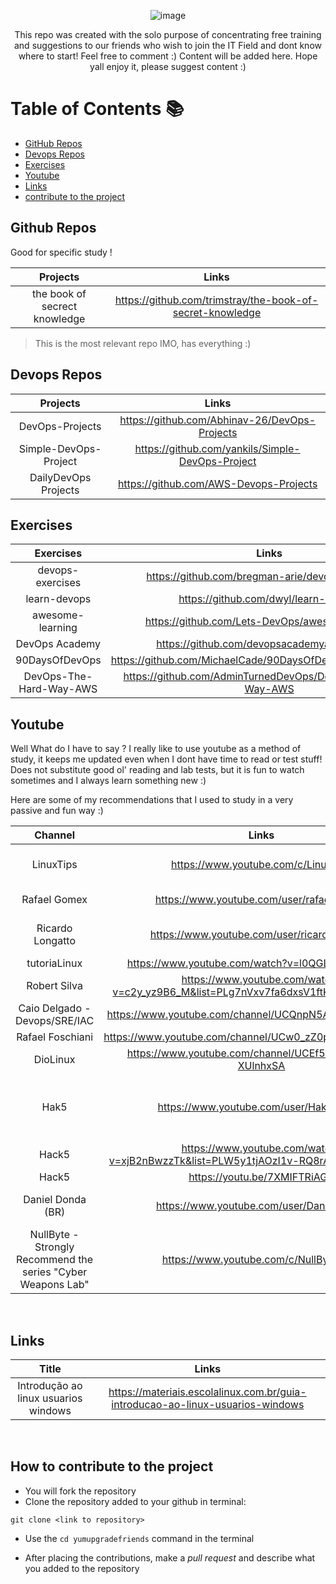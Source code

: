 <div align="center">

![image](https://user-images.githubusercontent.com/75628046/197298620-f082385b-068e-4d14-aa7f-ff3d2e81c082.png)

<p>
    This repo was created with the solo purpose of concentrating free training and suggestions to our friends who wish to join the IT Field and dont know where to start! Feel free to comment :)
    Content will be added here. Hope yall enjoy it, please suggest content :)
</p>

</div>

# Table of Contents 📚
  - [GitHub Repos](#github-repos)
  - [Devops Repos](#devops-repos)
  - [Exercises](#exercises)
  - [Youtube](#youtube)
  - [Links](#links)
  - [contribute to the project](#how-to-contribute-to-the-project)
    
    
 
## Github Repos 

Good for specific study !

|      **Projects**     |                     **Links**                    |
|:---------------------:|:------------------------------------------------:|
| the book of secrect knowledge       | https://github.com/trimstray/the-book-of-secret-knowledge    |

> This is the most relevant repo IMO, has everything :)


<h2>Devops Repos</h2>

|      **Projects**     |                     **Links**                    |
|:---------------------:|:------------------------------------------------:|
| DevOps-Projects       | https://github.com/Abhinav-26/DevOps-Projects    |
| Simple-DevOps-Project | https://github.com/yankils/Simple-DevOps-Project |
|  DailyDevOps Projects |      https://github.com/AWS-Devops-Projects      |

<h2>Exercises</h2>

|      **Exercises**      |                           **Links**                          |
|:-----------------------:|:------------------------------------------------------------:|
| devops-exercises        | https://github.com/bregman-arie/devops-exercises             |
| learn-devops            | https://github.com/dwyl/learn-devops                         |
| awesome-learning        | https://github.com/Lets-DevOps/awesome-learning              |
| DevOps Academy          | https://github.com/devopsacademyau/academy                   |
| 90DaysOfDevOps          | https://github.com/MichaelCade/90DaysOfDevOps/tree/main/Days |
| DevOps-The-Hard-Way-AWS | https://github.com/AdminTurnedDevOps/DevOps-The-Hard-Way-AWS |


<h2>Youtube</h2>

<p>
Well What do I have to say ? I really like to use youtube as a method of study, it keeps me updated even when I dont have time to read or test stuff! Does not substitute good ol' reading and lab tests, but it is fun to watch sometimes and I always learn something new :) 

Here are some of my recommendations that I used to study in a very passive and fun way :)
</p>


|                          **Channel**                         |                                      **Links**                                      |                    **Tags**                    |
|:------------------------------------------------------------:|:-----------------------------------------------------------------------------------:|:----------------------------------------------:|
| LinuxTips                                                    | https://www.youtube.com/c/LinuxTips                                                 | #linux #Devops #SRE #IAC                       |
| Rafael Gomex                                                 | https://www.youtube.com/user/rafaelmontek                                           | #Linux #Devops                                 |
| Ricardo Longatto                                             | https://www.youtube.com/user/ricardolongatto                                        | #Linux #Hacking #CyberSec                      |
| tutoriaLinux                                                 | https://www.youtube.com/watch?v=l0QGLMwR-lY&t=2s                                    | #Linux                                         |
| Robert Silva                                                 | https://www.youtube.com/watch?v=c2y_yz9B6_M&list=PLg7nVxv7fa6dxsV1ftKI8FAm4YD6iZuI4 | #Docker                                        |
| Caio Delgado - Devops/SRE/IAC                                | https://www.youtube.com/channel/UCQnpN5AUd36lnMHuIl_rihA                            | #Devops #InfraAsCode                           |
| Rafael Foschiani                                             | https://www.youtube.com/channel/UCw0_zZ0p4xJNZ65znsJtEoQ                            | #Linux #LPI                                    |
| DioLinux                                                     | https://www.youtube.com/channel/UCEf5U1dB5a2e2S-XUlnhxSA                            | #Linux                                         |
| Hak5                                                         | https://www.youtube.com/user/Hak5Darren                                             | #CyberSec #Linux #Tutorials #Hacking #HackGear |
| Hack5                                                        | https://www.youtube.com/watch?v=xjB2nBwzzTk&list=PLW5y1tjAOzI1v-RQ8rAftvqKawXQR87eL |                                                |
| Hack5                                                        | https://youtu.be/7XMIFTRiAGA                                                        |                                                |
| Daniel Donda (BR)                                            | https://www.youtube.com/user/DanielDonda                                            | #CyberSec #Linux #Windows                      |
| NullByte - Strongly Recommend the series "Cyber Weapons Lab" | https://www.youtube.com/c/NullByteWHT                                               | #Hacking #Linux                                |

<br>

<h2>Links</h2>

|               **Title**              |                                    **Links**                                   |
|:------------------------------------:|:------------------------------------------------------------------------------:|
| Introdução ao linux usuarios windows | https://materiais.escolalinux.com.br/guia-introducao-ao-linux-usuarios-windows |

<br>

## How to contribute to the project

- You will fork the repository
- Clone the repository added to your github in terminal:
```
git clone <link to repository>
```
- Use the ```cd yumupgradefriends``` command in the terminal

- After placing the contributions, make a *pull request* and describe what you added to the repository